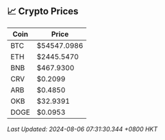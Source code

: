 ## 📈 Crypto Prices

| Coin | Price |
| ---- | ----- |
| BTC | $54547.0986 |
| ETH | $2445.5470 |
| BNB | $467.9300 |
| CRV | $0.2099 |
| ARB | $0.4850 |
| OKB | $32.9391 |
| DOGE | $0.0953 |

_Last Updated: 2024-08-06 07:31:30.344 +0800 HKT_